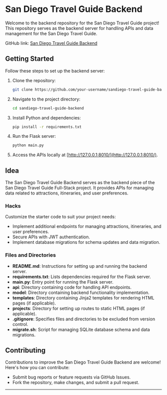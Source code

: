 # San Diego Travel Guide Backend

Welcome to the backend repository for the San Diego Travel Guide project! This repository serves as the backend server for handling APIs and data management for the San Diego Travel Guide.

GitHub link: [San Diego Travel Guide Backend](https://github.com/your-username/sandiego-travel-guide-backend)

## Getting Started

Follow these steps to set up the backend server:

1. Clone the repository:

    ```bash
    git clone https://github.com/your-username/sandiego-travel-guide-backend.git
    ```

2. Navigate to the project directory:

    ```bash
    cd sandiego-travel-guide-backend
    ```

3. Install Python and dependencies:

    ```bash
    pip install -r requirements.txt
    ```

4. Run the Flask server:

    ```bash
    python main.py
    ```

5. Access the APIs locally at [http://127.0.0.1:8010/](http://127.0.0.1:8010/).

## Idea

The San Diego Travel Guide Backend serves as the backend piece of the San Diego Travel Guide Full-Stack project. It provides APIs for managing data related to attractions, itineraries, and user preferences.

### Hacks

Customize the starter code to suit your project needs:

- Implement additional endpoints for managing attractions, itineraries, and user preferences.
- Secure APIs with JWT authentication.
- Implement database migrations for schema updates and data migration.

### Files and Directories

- **README.md**: Instructions for setting up and running the backend server.
- **requirements.txt**: Lists dependencies required for the Flask server.
- **main.py**: Entry point for running the Flask server.
- **api**: Directory containing code for handling API endpoints.
- **model**: Directory containing backend functionality implementation.
- **templates**: Directory containing Jinja2 templates for rendering HTML pages (if applicable).
- **projects**: Directory for setting up routes to static HTML pages (if applicable).
- **.gitignore**: Specifies files and directories to be excluded from version control.
- **migrate.sh**: Script for managing SQLite database schema and data migrations.

## Contributing

Contributions to improve the San Diego Travel Guide Backend are welcome! Here's how you can contribute:

- Submit bug reports or feature requests via GitHub Issues.
- Fork the repository, make changes, and submit a pull request.

---
